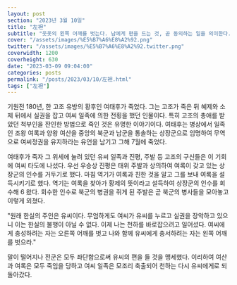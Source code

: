```yaml
---
layout: post
section: "2023년 3월 10일"
title: "左袒"
subtitle: "웃옷의 왼쪽 어깨를 벗는다. 남에게 편을 드는 것, 곧 동의하는 일을 의미한다."
cover: "/assets/images/%E5%B7%A6%E8%A2%92.png"
twitter: "/assets/images/%E5%B7%A6%E8%A2%92.twitter.png"
coverwidth: 1200
coverheight: 630
date: "2023-03-09 09:04:00"
categories: posts
permalink: "/posts/2023/03/10/左袒.html"
tags: ["左袒"]
---
```


기원전 180년, 한 고조 유방의 황후인 여태후가 죽었다. 그는 고조가 죽은 뒤 혜제와 소제 뒤에서 실권을 잡고 여씨 일족에 의한 전횡을 했던 인물이다. 특히 고조의 총애를 받았던 척부인을 잔인한 방법으로 죽인 것은 유명한 이야기이다. 여태후는 병상에서 일족인 조왕 여록과 양왕 여산을 중앙의 북군과 남군을 통솔하는 상장군으로 임명하여 무역으로 여씨정권을 유지하라는 유언을 남기고 그해 7월에 죽었다.

여태후가 죽자 그 위세에 눌려 있던 유씨 일족과 진평, 주발 등 고조의 구신들은 이 기회에 여씨 타도에 나섰다. 우선 우승상 진평은 태위 주발과 상의하여 여록이 갖고 있는 상장군의 인수를 거두기로 했다. 마침 역기가 여록과 친한 것을 알고 그를 보내 여록을 설득시키기로 했다. 역기는 여록을 찾아가 황제의 뜻이라고 설득하여 상장군의 인수를 회수해 6 왔다. 회수한 인수로 북군의 병권을 쥐게 된 주발은 곧 북군의 병사들을 모아놓고 이렇게 외쳤다.

"원래 한실의 주인은 유씨이다. 무엄하게도 여씨가 유씨를 누르고 실권을 장악하고 있으니 이는 한실의 불행이 아닐 수 없다. 이제 나는 천하를 바로잡으려고 일어섰다. 여씨에게 충성하려는 자는 오른쪽 어깨를 벗고 나와 함께 유씨에게 충서하려는 자는 왼쪽 어깨를 벗으라."

말이 떨어지나 전군은 모두 좌단함으로써 유씨의 편을 들 것을 맹세했다. 이리하여 여산과 여록은 모두 죽임을 당하고 여씨 일족은 모조리 축출되어 천하는 다시 유씨에게로 되돌아갔다.
